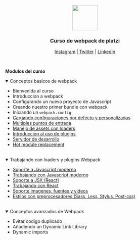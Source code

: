 <p align="center">
  <img src="https://encrypted-tbn0.gstatic.com/images?q=tbn:ANd9GcSq3WODVsbVpj-laSRtJ5_8rkW16Zddcj8tlQ&usqp=CAU" width="80" height="80">
  <h3 align="center">Curso de webpack de platzi</h3>

  <p align="center">
    <a href="https://www.instagram.com/davidgonzalezfx/">Instagram</a> |
    <a href="https://twitter.com/davidgonzalezfx">Twitter</a> |
    <a href="https://www.linkedin.com/in/davidgonzalezfx/">LinkedIn</a>
  </p>
</p>

<br/>

<strong>Modulos del curso</strong>

<details open>
  <summary>Conceptos basicos de webpack</summary>
  
  * Bienvenida al curso
  * Introduccion a webpack
  * Configurando un nuevo proyecto de Javascript
  * Creando nuestro primer bundle con webpack
  * Iniciando un `webpack.config`
  * [Cargando configuraciones por defecto y personalizadas](external/webpack.config.js)
  * [Multiples puntos de entrada](multi-entry-points/webpack.config.js)
  * [Manejo de assets con loaders](css-style-loader/webpack.config.js)
  * [Introduccion al uso de plugins](plugins/webpack.config.js)
  * [Servidor de desarrollo](dev-server/webpack.config.js)
  * [Hot module replacement](hot-module/webpack.config.js)

</details>

<br />

<details open>
  <summary>Trabajando con loaders y plugins Webpack</summary>
  
  * [Soporte a Javascript moderno](babel/webpack.config.js)
  * [Trabajando con Javascript moderno](babell/webpack.config.js)
  * [Soporte a JSX (React)](react/webpack.config.js)
  * [Trabajando con React](react-hooks/webpack.config.js)
  * [Soporte imagenes, fuentes y videos](url-loader/webpack.config.js)
  * [Estilos con preprocesadores (Sass, Less, Stylus, Post-css)](css-preprocessors/webpack.config.js)
  
</details>

<br />

<details open>
  <summary>Conceptos avanzados de Webpack</summary>
  
  * Evitar codigo duplicado
  * Añadiendo un Dynamic Link Library
  * Dynamic imports
  
</details>